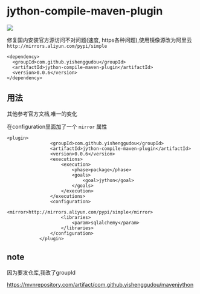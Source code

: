 # jython-compile-maven-plugin

![](https://maven-badges.herokuapp.com/maven-central/com.github.yishenggudou/mavenjython/badge.svg)

修复国内安装官方源访问不对问题(速度, https各种问题),使用镜像源改为阿里云`http://mirrors.aliyun.com/pypi/simple`

```
<dependency>
  <groupId>com.github.yishenggudou</groupId>
  <artifactId>jython-compile-maven-plugin</artifactId>
  <version>0.0.6</version>
</dependency>
```

## 用法

其他参考官方文档,唯一的变化

在configuration里面加了一个 `mirror` 属性

```
<plugin>
                <groupId>com.github.yishenggudou</groupId>
                <artifactId>jython-compile-maven-plugin</artifactId>
                <version>0.0.6</version>
                <executions>
                    <execution>
                        <phase>package</phase>
                        <goals>
                            <goal>jython</goal>
                        </goals>
                    </execution>
                </executions>
                <configuration>
                    <mirror>http://mirrors.aliyun.com/pypi/simple</mirror>
                    <libraries>
                        <param>sqlalchemy</param>
                    </libraries>
                </configuration>
            </plugin>
```

## note

因为要发仓库,我改了groupId

https://mvnrepository.com/artifact/com.github.yishenggudou/mavenjython
